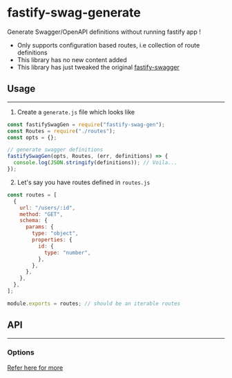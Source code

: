 # fastify-swag-generate

Generate Swagger/OpenAPI definitions without running fastify app !

- Only supports configuration based routes, i.e collection of route definitions
- This library has no new content added
- This library has just tweaked the original [fastify-swagger](https://github.com/fastify/fastify-swagger)

## Usage

---

1. Create a `generate.js` file which looks like

```javascript
const fastifySwagGen = require("fastify-swag-gen");
const Routes = require("./routes");
const opts = {};

// generate swagger definitions
fastifySwagGen(opts, Routes, (err, definitions) => {
  console.log(JSON.stringify(definitions)); // Voila...
});
```

2. Let's say you have routes defined in `routes.js`

```javascript
const routes = [
  {
    url: "/users/:id",
    method: "GET",
    schema: {
      params: {
        type: "object",
        properties: {
          id: {
            type: "number",
          },
        },
      },
    },
  },
];

module.exports = routes; // should be an iterable routes
```

## API

---

### Options

[Refer here for more](https://github.com/fastify/fastify-swagger#options)
